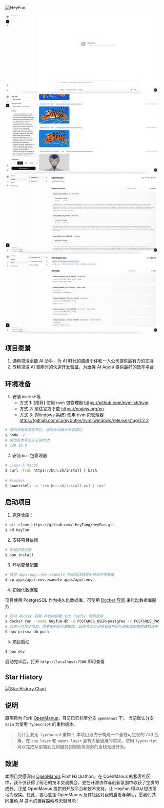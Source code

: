 ![HeyFun](https://socialify.git.ci/iHeyTang/HeyFun/image?description=1&font=Inter&forks=1&issues=1&logo=https%3A%2F%2Fheyfun.ai%2Flogo.png&name=1&owner=1&pattern=Signal&pulls=1&stargazers=1&theme=Auto)

<div style="max-width:1000px">
  <img src="assets/screenshots/tasks.png" style="border-radius:16px"
  alt="screenshots/tasks.png">
  <img src="assets/screenshots/paintboard.png" style="border-radius:16px" alt="screenshots/paintboard.png">
  <img src="assets/screenshots/settings-models.png" style="border-radius:16px"  alt="screenshots/settings-models.png">
  <img src="assets/screenshots/settings-aigc.png" style="border-radius:16px"  alt="screenshots/settings-aigc.png">
</div>

## 项目愿景

1. 通用领域全能 AI 助手，为 AI 时代的超级个体和一人公司提供最有力的支持
2. 专精领域 AI 智能体的快速开发验证，为垂类 AI Agent 提供最好的效率平台

## 环境准备

1. 安装 `node` 环境
   - 方式 1: [推荐] 使用 nvm 包管理器 https://github.com/nvm-sh/nvm
   - 方式 2: 前往官方下载 https://nodejs.org/en
   - 方式 3: (Windows 系统) 使用 nvm 包管理器 https://github.com/coreybutler/nvm-windows/releases/tag/1.2.2

```bash
# 按照流程安装完毕后，通过命令确认安装成功
$ node -v
# 输出版本号表示安装成功
# v20.19.0
```

2. 安装 `bun` 包管理器

```bash
# Linux & MacOS
$ curl -fsSL https://bun.sh/install | bash

# Windows
$ powershell -c "irm bun.sh/install.ps1 | iex"
```

## 启动项目

1. 克隆仓库：

```bash
$ git clone https://github.com/iHeyTang/HeyFun.git
$ cd HeyFun
```

2. 安装项目依赖

```bash
# 安装项目依赖
$ bun install
```

3. 环境变量配置

```bash
# 拷贝 apps/app/.env.example 并按照注释提示修改环境变量
$ cp apps/app/.env.example apps/app/.env
```

4. 初始化数据库

项目使用 PostgreSQL 作为持久化数据库。可使用 [Docker 容器](https://hub.docker.com/_/postgres) 来启动数据库服务

```bash
# 启动 docker 容器 并自动创建 名为 heyfun 的数据库
$ docker run --name heyfun-db -e POSTGRES_USER=postgres -e POSTGRES_PASSWORD=postgres -e POSTGRES_DB=heyfun -d -p 5432:5432 postgres
# 若第一次启动项目，需要先初始化数据库，此命令会自动将表结构同步进相应配置的数据库中
$ npx prisma db push
```

5. 项目启动

```bash
$ bun dev
```

启动完毕后，打开 `http://localhost:7100` 即可查看

## Star History

[![Star History Chart](https://api.star-history.com/svg?repos=iHeyTang/HeyFun&type=Date)](https://www.star-history.com/#iHeyTang/HeyFun&Date)

## 说明

原项目为 Fork [OpenManus](https://github.com/FoundationAgents/OpenManus)，目前已归档至分支 `openmanus` 下。
当前默认分支 `main` 为使用 `Typescript` 的重构版本。

> 为什么要用 Typescript 重构？
> 本项目致力于构建一个全栈可定制的 AGI 应用。在 `app layer` 和 `agent layer` 会有大量通用的实现。使用 `Typescript` 可以完成从前端到应用服务到智能体服务的全栈无缝开发。

## 致谢

本项目灵感源自 [OpenManus](https://github.com/FoundationAgents/OpenManus) First Hackathon。在 OpenManus 的极客社区中，我不仅获得了前沿的技术交流机会，更在开源协作与创新氛围中收获了宝贵的成长。正是 OpenManus 提供的开放平台和技术支持，让 HeyFun 得以从想法落地为现实。在此，衷心感谢 OpenManus 及其社区对我的启发与帮助，愿我们共同推动 AI 技术的极客探索与无限可能！
